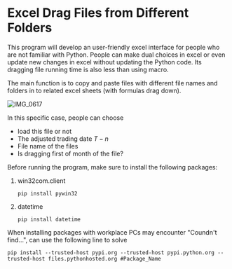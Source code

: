 # Excel Drag Files from Different Folders

This program will develop an user-friendly excel interface for people who are not familiar with Python. People can make dual choices in excel or even update new changes in excel without updating the Python code. Its dragging file running time is also less than using macro.

The main function is to copy and paste files with different file names and folders in to related excel sheets (with formulas drag down).

![IMG_0617](https://github.com/zoehahaha/ExcelDragFiles/assets/133292874/3597349c-1b4d-4474-b902-39567b9dc647)

In this specific case, people can choose 
* load this file or not
* The adjusted trading date $T-n$
* File name of the files
* Is dragging first of month of the file?
  

Before running the program, make sure to install the following packages:
1. win32com.client
   ```
   pip install pywin32
   ```
3. datetime
   ```
   pip install datetime
   ```

When installing packages with workplace PCs may encounter "Coundn't find...", can use the following line to solve
```
pip install --trusted-host pypi.org --trusted-host pypi.python.org --trusted-host files.pythonhosted.org #Package_Name
```

